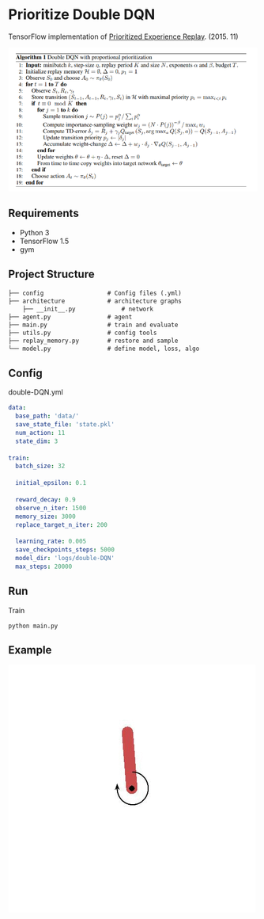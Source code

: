 # Prioritize Double DQN

TensorFlow implementation of [Prioritized Experience Replay](https://arxiv.org/pdf/1511.05952.pdf). (2015. 11)

![images](images/paper1.png)

## Requirements

- Python 3
- TensorFlow 1.5
- gym


## Project Structure


    ├── config                  # Config files (.yml)
    ├── architecture            # architecture graphs
        ├── __init__.py             # network
    ├── agent.py                # agent
    ├── main.py                 # train and evaluate
    ├── utils.py                # config tools 
    ├── replay_memory.py        # restore and sample 
    └── model.py                # define model, loss, algo
    

## Config

double-DQN.yml

```yml
data:
  base_path: 'data/'
  save_state_file: 'state.pkl'
  num_action: 11
  state_dim: 3

train:
  batch_size: 32

  initial_epsilon: 0.1

  reward_decay: 0.9
  observe_n_iter: 1500
  memory_size: 3000
  replace_target_n_iter: 200

  learning_rate: 0.005
  save_checkpoints_steps: 5000
  model_dir: 'logs/double-DQN'
  max_steps: 20000

```


## Run


Train

```
python main.py
```


## Example


![images](images/example.gif)
